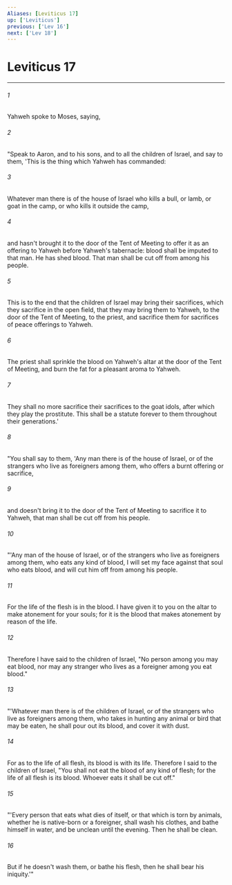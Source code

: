 ```yaml
---
Aliases: [Leviticus 17]
up: ['Leviticus']
previous: ['Lev 16']
next: ['Lev 18']
---
```

# Leviticus 17
***





###### 1 

Yahweh spoke to Moses, saying, 



###### 2 

"Speak to Aaron, and to his sons, and to all the children of Israel, and say to them, 'This is the thing which Yahweh has commanded: 



###### 3 

Whatever man there is of the house of Israel who kills a bull, or lamb, or goat in the camp, or who kills it outside the camp, 



###### 4 

and hasn't brought it to the door of the Tent of Meeting to offer it as an offering to Yahweh before Yahweh's tabernacle: blood shall be imputed to that man. He has shed blood. That man shall be cut off from among his people. 



###### 5 

This is to the end that the children of Israel may bring their sacrifices, which they sacrifice in the open field, that they may bring them to Yahweh, to the door of the Tent of Meeting, to the priest, and sacrifice them for sacrifices of peace offerings to Yahweh. 



###### 6 

The priest shall sprinkle the blood on Yahweh's altar at the door of the Tent of Meeting, and burn the fat for a pleasant aroma to Yahweh. 



###### 7 

They shall no more sacrifice their sacrifices to the goat idols, after which they play the prostitute. This shall be a statute forever to them throughout their generations.' 



###### 8 

"You shall say to them, 'Any man there is of the house of Israel, or of the strangers who live as foreigners among them, who offers a burnt offering or sacrifice, 



###### 9 

and doesn't bring it to the door of the Tent of Meeting to sacrifice it to Yahweh, that man shall be cut off from his people. 



###### 10 

"'Any man of the house of Israel, or of the strangers who live as foreigners among them, who eats any kind of blood, I will set my face against that soul who eats blood, and will cut him off from among his people. 



###### 11 

For the life of the flesh is in the blood. I have given it to you on the altar to make atonement for your souls; for it is the blood that makes atonement by reason of the life. 



###### 12 

Therefore I have said to the children of Israel, "No person among you may eat blood, nor may any stranger who lives as a foreigner among you eat blood." 



###### 13 

"'Whatever man there is of the children of Israel, or of the strangers who live as foreigners among them, who takes in hunting any animal or bird that may be eaten, he shall pour out its blood, and cover it with dust. 



###### 14 

For as to the life of all flesh, its blood is with its life. Therefore I said to the children of Israel, "You shall not eat the blood of any kind of flesh; for the life of all flesh is its blood. Whoever eats it shall be cut off." 



###### 15 

"'Every person that eats what dies of itself, or that which is torn by animals, whether he is native-born or a foreigner, shall wash his clothes, and bathe himself in water, and be unclean until the evening. Then he shall be clean. 



###### 16 

But if he doesn't wash them, or bathe his flesh, then he shall bear his iniquity.'"
